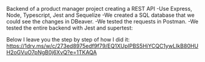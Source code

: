 Backend of a product manager project creating a REST API
-Use Express, Node, Typescript, Jest and Sequelize
-We created a SQL database that we could see the changes in DBeaver.
-We tested the requests in Postman.
-We tested the entire backend with Jest and supertest:

Below I leave you the step by step of how I did it:
https://1drv.ms/w/c/273ed8975edf9f79/EQ1XUpIPBS5HiYCQC1ywLIkB80HUH2oGVuO7pNgB0j6XvQ?e=1TKAQA
